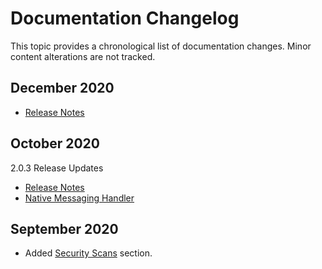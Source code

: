 [title]: # (Changelog)
[tags]: # (doc changes)
[priority]: # (40000)
# Documentation Changelog

This topic provides a chronological list of documentation changes. Minor content alterations are not tracked.

## December 2020

* [Release Notes](../release-notes/2.0.4.md)

## October 2020

2.0.3 Release Updates

* [Release Notes](../release-notes/2.0.3.md)
* [Native Messaging Handler](../getting-started/native.md)

## September 2020

* Added [Security Scans](../security-scans/index.md) section.

